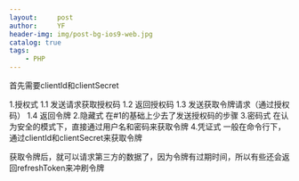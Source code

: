 ```yaml
---
layout:     post
author:     YF
header-img: img/post-bg-ios9-web.jpg
catalog: true
tags:
    - PHP
---
```

首先需要clientId和clientSecret

1.授权式
 1.1 发送请求获取授权码
 1.2 返回授权码
 1.3 发送获取令牌请求（通过授权码）
 1.4 返回令牌
2.隐藏式
  在#1的基础上少去了发送授权码的步骤
3.密码式
  在认为安全的模式下，直接通过用户名和密码来获取令牌
4.凭证式
 一般在命令行下，通过clientId和clientSecret来获取令牌

获取令牌后，就可以请求第三方的数据了，因为令牌有过期时间，所以有些还会返回refreshToken来冲刷令牌
